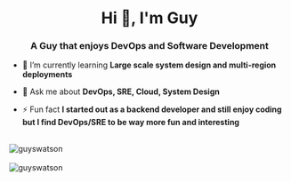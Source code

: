 <h1 align="center">Hi 👋, I'm Guy</h1>
<h3 align="center">A Guy that enjoys DevOps and Software Development</h3>

- 🌱 I’m currently learning **Large scale system design and multi-region deployments**

- 💬 Ask me about **DevOps, SRE, Cloud, System Design**

- ⚡ Fun fact **I started out as a backend developer and still enjoy coding but I find DevOps/SRE to be way more fun and interesting**

<br/>
<img style="display:block;" src="https://github-readme-stats.vercel.app/api/top-langs/?username=guyswatson&layout=compact&hide=html" alt="guyswatson" />
<br/>
<img style="display:block;" src="https://github-readme-stats.vercel.app/api?username=guyswatson&show_icons=true" alt="guyswatson" />

